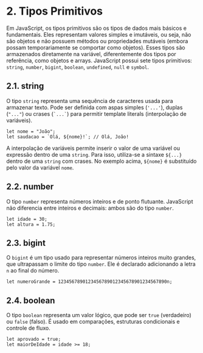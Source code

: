 # 2. Tipos Primitivos

Em JavaScript, os tipos primitivos são os tipos de dados mais básicos e fundamentais. Eles representam valores simples e imutáveis, ou seja, não são objetos e não possuem métodos ou propriedades mutáveis (embora possam temporariamente se comportar como objetos). Esses tipos são armazenados diretamente na variável, diferentemente dos tipos por referência, como objetos e arrays. JavaScript possui sete tipos primitivos: `string`, `number`, `bigint`, `boolean`, `undefined`, `null` e `symbol`.

## 2.1. string

O tipo `string` representa uma sequência de caracteres usada para armazenar texto. Pode ser definida com aspas simples (`'...'`), duplas (`"..."`) ou crases (<code>&#96;...&#96;</code>) para permitir template literals (interpolação de variáveis).

```
let nome = "João";
let saudacao = `Olá, ${nome}!`; // Olá, João!
```

A interpolação de variáveis permite inserir o valor de uma variável ou expressão dentro de uma `string`. Para isso, utiliza-se a sintaxe `${...}` dentro de uma `string` com crases. No exemplo acima, `${nome}` é substituído pelo valor da variável `nome`.

## 2.2. number

O tipo `number` representa números inteiros e de ponto flutuante. JavaScript não diferencia entre inteiros e decimais: ambos são do tipo `number`.

```
let idade = 30;
let altura = 1.75;
```

## 2.3. bigint

O `bigint` é um tipo usado para representar números inteiros muito grandes, que ultrapassam o limite do tipo `number`. Ele é declarado adicionando a letra `n` ao final do número.

```
let numeroGrande = 1234567890123456789012345678901234567890n;
```

## 2.4. boolean

O tipo `boolean` representa um valor lógico, que pode ser `true` (verdadeiro) ou `false` (falso). É usado em comparações, estruturas condicionais e controle de fluxo.

```
let aprovado = true;
let maiorDeIdade = idade >= 18;
```